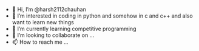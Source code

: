 - 👋 Hi, I’m @harsh2112chauhan
- 👀 I’m interested in coding in python and somehow in c and c++ and also want to learn new things
- 🌱 I’m currently learning competitive programming
- 💞️ I’m looking to collaborate on ...
- 📫 How to reach me ...

<!---
harsh2112chauhan/harsh2112chauhan is a ✨ special ✨ repository because its `README.md` (this file) appears on your GitHub profile.
You can click the Preview link to take a look at your changes.
--->
